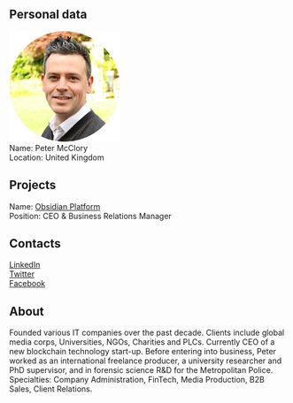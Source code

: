 ## Personal data
![peter mcclory photo](photo/peter_mcclory.jpg)  
Name:   Peter McClory  
Location: United Kingdom  
## Projects 
Name: [Obsidian Platform](../projects/obsidian_platform.md)  
Position: CEO & Business Relations Manager   
## Contacts
[LinkedIn](https://www.linkedin.com/in/petermcclory/)    
[Twitter](https://twitter.com/pmcclory)  
[Facebook](https://www.facebook.com/petermcclory)
## About
Founded various IT companies over the past decade. Clients include global media corps, Universities, NGOs, Charities and PLCs. Currently CEO of a new blockchain technology start-up.
Before entering into business, Peter worked as an international freelance producer, a university researcher and PhD supervisor, and in forensic science R&D for the Metropolitan Police.
Specialties: Company Administration, FinTech, Media Production, B2B Sales, Client Relations.
